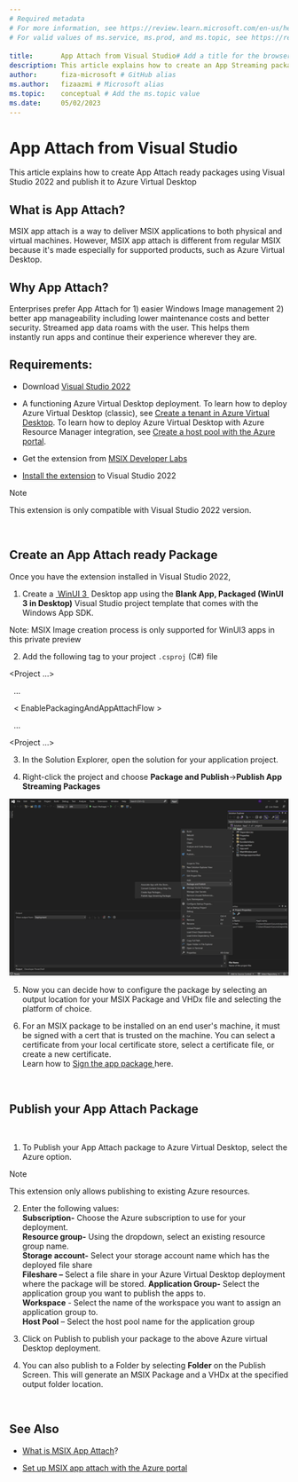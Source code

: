 ```yaml
---
# Required metadata
# For more information, see https://review.learn.microsoft.com/en-us/help/platform/learn-editor-add-metadata?branch=main
# For valid values of ms.service, ms.prod, and ms.topic, see https://review.learn.microsoft.com/en-us/help/platform/metadata-taxonomies?branch=main

title:       App Attach from Visual Studio# Add a title for the browser tab
description: This article explains how to create an App Streaming package using Visual Studio 2022 and publish it to Azure Virtual Desktop # Add a meaningful description for search results
author:      fiza-microsoft # GitHub alias
ms.author:   fizaazmi # Microsoft alias
ms.topic:    conceptual # Add the ms.topic value
ms.date:     05/02/2023
---
```


# App Attach from Visual Studio

This article explains how to create App Attach ready packages using Visual Studio 2022 and publish it to Azure Virtual Desktop   
  
## What is App Attach?
 
MSIX app attach is a way to deliver MSIX applications to both physical and virtual machines. However, MSIX app attach is different from regular MSIX because it's made especially for supported products, such as Azure Virtual Desktop.  
  
## Why App Attach?  
Enterprises prefer App Attach for 1) easier Windows Image management 2) better app manageability including lower maintenance costs and better security. Streamed app data roams with the user. This helps them instantly run apps and continue their experience wherever they are.   
  
## Requirements:  
- Download [Visual Studio 2022](https://visualstudio.microsoft.com/vs/)   
- A functioning Azure Virtual Desktop deployment. To learn how to deploy Azure Virtual Desktop (classic), see [Create a tenant in Azure Virtual Desktop](/azure/virtual-desktop/virtual-desktop-fall-2019/tenant-setup-azure-active-directory). To learn how to deploy Azure Virtual Desktop with Azure Resource Manager integration, see [Create a host pool with the Azure portal](/azure/virtual-desktop/create-host-pools-azure-marketplace).

- Get the extension from [MSIX Developer Labs](https://microsoft.github.io/MSIX-Labs)
- [Install the extension](/visualstudio/ide/finding-and-using-visual-studio-extensions) to Visual Studio 2022  
  
> [!NOTE] 
> This extension is only compatible with Visual Studio 2022 version.

           

## Create an App Attach ready Package  
Once you have the extension installed in Visual Studio 2022,   
  
1. Create a [ WinUI 3 ](/windows/apps/winui/winui3/create-your-first-winui3-app) Desktop app using the **Blank App, Packaged (WinUI 3 in Desktop)** Visual Studio project template that comes with the Windows App SDK.   
  
Note: MSIX Image creation process is only supported for WinUI3 apps in this private preview  
  
2. Add the following tag to your project `.csproj` (C#) file  
  
<Project ...>

  ...

  < EnablePackagingAndAppAttachFlow >

  ...
    
 <Project ...>

3. In the Solution Explorer, open the solution for your application project.  

4. Right-click the project and choose __Package and Publish__->__Publish App Streaming Packages__  

![Publish App Streaming Packages Img](media/desktop-to-uwp-packaging-dot-net/publish-app-streaming-packages-img.png)

5. Now you can decide how to configure the package by selecting an output location for your MSIX Package and VHDx file and selecting the platform of choice.   

6. For an MSIX package to be installed on an end user's machine, it must be signed with a cert that is trusted on the machine. You can select a certificate from your local certificate store, select a certificate file, or create a new certificate.  
Learn how to [Sign the app package ](/windows/msix/package/sign-app-package-using-signtool)here.

 

## Publish your App Attach Package

 
1. To Publish your App Attach package to Azure Virtual Desktop, select the Azure option.

> [!NOTE] 
> This extension only allows publishing to existing Azure resources.

2. Enter the following values:  
__Subscription-__ Choose the Azure subscription to use for your deployment.  
__Resource group-__ Using the dropdown, select an existing resource group name.  
__Storage account-__ Select your storage account name which has the deployed file share   
__Fileshare –__ Select a file share in your Azure Virtual Desktop deployment where the package will be stored.
__Application Group-__ Select the application group you want to publish the apps to.  
__Workspace__ - Select the name of the workspace you want to assign an application group to.  
__Host Pool__ – Select the host pool name for the application group

3. Click on Publish to publish your package to the above Azure virtual Desktop deployment.

4. You can also publish to a Folder by selecting __Folder__ on the Publish Screen. This will generate an MSIX Package and a VHDx at the specified output folder location.

 

## See Also

- [What is MSIX App Attach](/azure/virtual-desktop/what-is-app-attach)?

- [Set up MSIX app attach with the Azure portal](/azure/virtual-desktop/app-attach-azure-portal)

 


